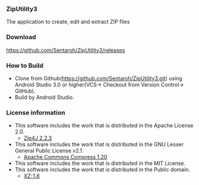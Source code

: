 ### ZipUtility3

The application to create, edit and extract ZIP files

### Download  

https://github.com/Sentaroh/ZipUtility3/releases

### How to Build  
- Clone from Github(https://github.com/Sentaroh/ZipUtility3.git) using Android Studio 3.0 or higher(VCS-> Checkout from Version Control-> GitHub).  
- Build by Android Studio.

### License information  
- This software includes the work that is distributed in the Apache License 2.0.  
  - [Zip4J 2.2.3](http://www.lingala.net/zip4j.html)  
- This software includes the work that is distributed in the GNU Lesser General Public License v2.1.  
  - [Apache Commons Compress 1.20](https://commons.apache.org/proper/commons-compress/index.html)  
- This software includes the work that is distributed in the MIT License.  
- This software includes the work that is distributed in the Public domain.  
  - [XZ-1.8](https://tukaani.org/xz/java.html)  
